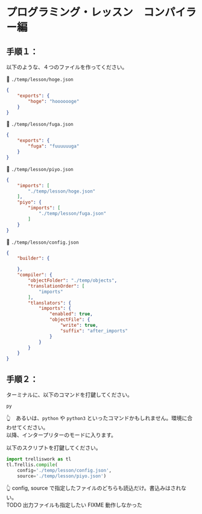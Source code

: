 # プログラミング・レッスン　コンパイラー編


## 手順１：

以下のような、４つのファイルを作ってください。  


📄 `./temp/lesson/hoge.json`  

```json
{
    "exports": {
        "hoge": "hooooooge"
    }
}
```


📄 `./temp/lesson/fuga.json`  

```json
{
    "exports": {
        "fuga": "fuuuuuuga"
    }
}
```


📄 `./temp/lesson/piyo.json`  

```json
{
    "imports": [
        "./temp/lesson/hoge.json"
    ],
    "piyo": {
        "imports": [
            "./temp/lesson/fuga.json"
        ]
    }
}
```


📄 `./temp/lesson/config.json`  

```json
{
    "builder": {

    },
    "compiler": {
        "objectFolder": "./temp/objects",
        "translationOrder": [
            "imports"
        ],
        "tlanslators": {
            "imports": {
                "enabled": true,
                "objectFile": {
                    "write": true,
                    "suffix": "after_imports"
                }
            }
        }
    }
}
```


## 手順２：

ターミナルに、以下のコマンドを打鍵してください。

```shell
py
```

👆　あるいは、`python` や `python3` といったコマンドかもしれません。環境に合わせてください。  
以降、インタープリターのモードに入ります。  

以下のスクリプトを打鍵してください。  

```py
import trelliswork as tl
tl.Trellis.compile(
    config='./temp/lesson/config.json',
    source='./temp/lesson/piyo.json')
```

👆 config, source で指定したファイルのどちらも読込だけ。書込みはされない。  
TODO 出力ファイルも指定したい
FIXME 動作しなかった
